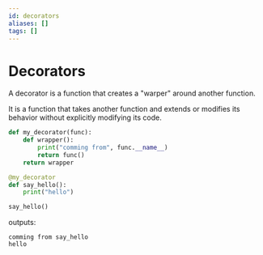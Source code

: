 ```yaml
---
id: decorators
aliases: []
tags: []
---
```


# Decorators

A decorator is a function that creates a "warper" around another function.

It is a function that takes another function and extends or modifies its behavior without
explicitly modifying its code.

```python
def my_decorator(func):
    def wrapper():
        print("comming from", func.__name__)
        return func()
    return wrapper

@my_decorator
def say_hello():
    print("hello")

say_hello()
```

outputs:

```
comming from say_hello
hello
```
